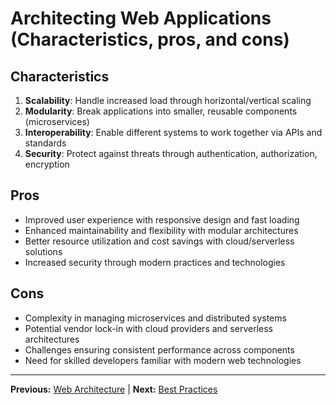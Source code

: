 # Architecting Web Applications (Characteristics, pros, and cons)

## Characteristics

1. **Scalability**: Handle increased load through horizontal/vertical scaling
2. **Modularity**: Break applications into smaller, reusable components (microservices)
3. **Interoperability**: Enable different systems to work together via APIs and standards
4. **Security**: Protect against threats through authentication, authorization, encryption

## Pros

- Improved user experience with responsive design and fast loading
- Enhanced maintainability and flexibility with modular architectures
- Better resource utilization and cost savings with cloud/serverless solutions
- Increased security through modern practices and technologies

## Cons

- Complexity in managing microservices and distributed systems
- Potential vendor lock-in with cloud providers and serverless architectures
- Challenges ensuring consistent performance across components
- Need for skilled developers familiar with modern web technologies

---

**Previous:** [Web Architecture](web_architecture.md) | **Next:** [Best Practices](best_practices.md)
